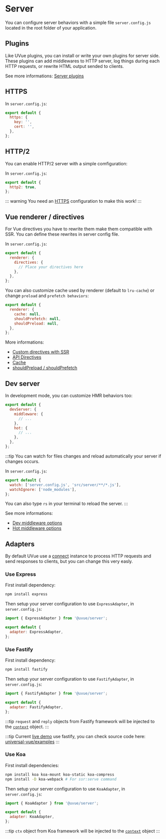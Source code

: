 # Server

You can configure server behaviors with a simple file `server.config.js` located in the root
folder of your application.

## Plugins

Like UVue plugins, you can install or write your own plugins for server side.
These plugins can add middlewares to HTTP server, log things during each HTTP requests, or rewrite
HTML output sended to clients.

See more informations: [Server plugins](/plugins/server.html)

## HTTPS

In `server.config.js`:

```js
export default {
  https: {
    key: '',
    cert: '',
  },
};
```

## HTTP/2

You can enable HTTP/2 server with a simple comfiguration:

In `server.config.js`:

```js
export default {
  http2: true,
};
```

::: warning
You need an [HTTPS](#https) configuration to make this work!
:::

## Vue renderer / directives

For Vue directives you have to rewrite them make them compatible with SSR. You can define
these rewrites in server config file.

In `server.config.js`:

```js
export default {
  renderer: {
    directives: {
      // Place your directives here
    },
  },
};
```

You can also customize cache used by renderer (default to `lru-cache`) or change
`preload` and `prefetch behaviors`:

```js
export default {
  renderer: {
    cache: null,
    shouldPrefetch: null,
    shouldPreload: null,
  },
};
```

More informations:

- [Custom directives with SSR](https://ssr.vuejs.org/guide/universal.html#access-to-platform-specific-apis)
- [API Directives](https://ssr.vuejs.org/api/#directives)
- [Cache](https://ssr.vuejs.org/guide/caching.html)
- [shouldPreload / shouldPrefetch](https://ssr.vuejs.org/api/#shouldpreload)

## Dev server

In development mode, you can customize HMR behaviors too:

```js
export default {
  devServer: {
    middleware: {
      // ...
    },
    hot: {
      // ...
    },
  },
};
```

:::tip 
You can watch for files changes and reload automatically your server if changes occurs.

In `server.config.js`:

```js
export default {
  watch: ['server.config.js', 'src/server/**/*.js'],
  watchIgnore: ['node_modules'],
};
```

You can also type `rs` in your terminal to reload the server.
:::

See more informations:

- [Dev middleware options](https://github.com/webpack/webpack-dev-middleware#options)
- [Hot middleware options](https://github.com/webpack-contrib/webpack-hot-middleware#documentation)

## Adapters

By default UVue use a [connect](https://github.com/senchalabs/connect#readme) instance to process
HTTP requests and send responses to clients, but you can change this very easly.

### Use Express

First install dependency:

```bash
npm install express
```

Then setup your server configuration to use `ExpressAdapter`, in `server.config.js`:

```js
import { ExpressAdapter } from '@uvue/server';

export default {
  adapter: ExpressAdapter,
};
```

### Use Fastify

First install dependency:

```bash
npm install fastify
```

Then setup your server configuration to use `FastifyAdapter`, in `server.config.js`:

```js
import { FastifyAdapter } from '@uvue/server';

export default {
  adapter: FastifyAdapter,
};
```

:::tip 
`request` and `reply` objects from Fastify framework will be injected to the [`context`](/reference/#context) object.
:::

:::tip 
Current [live demo](http://uvue.yabab.net/) use fastify, you can check source code here:
[universal-vue/examples](https://github.com/universal-vue/examples)
:::

### Use Koa

First install dependencies:

```bash
npm install koa koa-mount koa-static koa-compress
npm install -D koa-webpack # For ssr:serve command
```

Then setup your server configuration to use `KoaAdapter`, in `server.config.js`:

```js
import { KoaAdapter } from '@uvue/server';

export default {
  adapter: KoaAdapter,
};
```

:::tip 
`ctx` object from Koa framework will be injected to the [`context`](/reference/#context) object
:::
